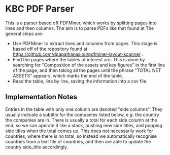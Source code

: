# KBC PDF Parser

This is a parser based off PDFMiner, which works by splitting pages into lines and then columns. The aim is to parse PDFs like that found at The general steps are:

* Use PDFMiner to extract lines and columns from pages. This stage is based off of the repository found at https://github.com/dpapathanasiou/pdfminer-layout-scanner .
* Find the pages where the tables of interest are. This is done by searching for "Composition of the assets and key figures" in the first line of the page, and then taking all the pages until the phrase "TOTAL NET ASSETS" appears, which marks the end of the table.
* Read the table, line by line, saving the information into a csv file.


## Implementation Notes

Entries in the table with only one column are denoted "side columns". They usually indicate a subtitle for the companies listed below, e.g. the country the companies are in. There is usually a total for each side column at the end, so we can operate it like a stack, pushing new side titles, and popping side titles when the total comes up. This does not necessarily work for countries, where there is no total, so instead we automatically recognise countries from a text file of countries, and then are able to update the country side_title accordingly.
